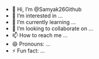 - 👋 Hi, I’m @Samyak26Github
- 👀 I’m interested in ...
- 🌱 I’m currently learning ...
- 💞️ I’m looking to collaborate on ...
- 📫 How to reach me ...
- 😄 Pronouns: ...
- ⚡ Fun fact: ...

<!---
Samyak26Github/Samyak26Github is a ✨ special ✨ repository because its `README.md` (this file) appears on your GitHub profile.
You can click the Preview link to take a look at your changes.
--->
